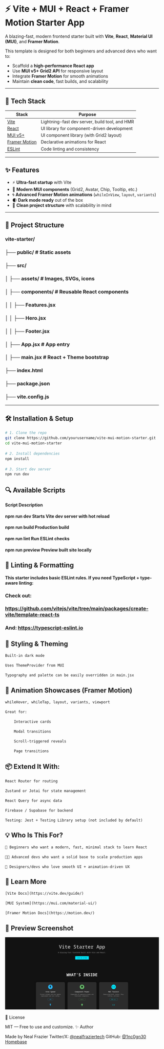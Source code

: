 # ⚡ Vite + MUI + React + Framer Motion Starter App

A blazing-fast, modern frontend starter built with **Vite**, **React**, **Material UI (MUI)**, and **Framer Motion**.

This template is designed for both beginners and advanced devs who want to:

- Scaffold a **high-performance React app**
- Use **MUI v5+ Grid2 API** for responsive layout
- Integrate **Framer Motion** for smooth animations
- Maintain **clean code**, fast builds, and scalability

---

## 🚀 Tech Stack

| Stack            | Purpose                                       |
|------------------|-----------------------------------------------|
| [Vite](https://vitejs.dev)        | Lightning-fast dev server, build tool, and HMR |
| [React](https://reactjs.org)      | UI library for component-driven development     |
| [MUI v5+](https://mui.com/)       | UI component library (with Grid2 layout)        |
| [Framer Motion](https://www.framer.com/motion/) | Declarative animations for React       |
| [ESLint](https://eslint.org/)     | Code linting and consistency                   |

---

## ✨ Features

- ⚡ **Ultra-fast startup** with Vite
- 💎 **Modern MUI components** (Grid2, Avatar, Chip, Tooltip, etc.)
- 🌀 **Advanced Framer Motion animations** (`whileInView`, `layout`, `variants`)
- 🌒 **Dark mode ready** out of the box
- 💼 **Clean project structure** with scalability in mind

---

## 📁 Project Structure

### vite-starter/
### ├── public/ # Static assets
### ├── src/
### │ ├── assets/ # Images, SVGs, icons
### │ ├── components/ # Reusable React components
### │ │ ├── Features.jsx
### │ │ ├── Hero.jsx
### │ │ ├── Footer.jsx
### │ ├── App.jsx # App entry
### │ ├── main.jsx # React + Theme bootstrap
### ├── index.html
### ├── package.json
### ├── vite.config.js


---

## 🛠️ Installation & Setup

```bash
# 1. Clone the repo
git clone https://github.com/yourusername/vite-mui-motion-starter.git
cd vite-mui-motion-starter

# 2. Install dependencies
npm install

# 3. Start dev server
npm run dev
```

## 🔍 Available Scripts
#### Script	Description
#### npm run dev	Starts Vite dev server with hot reload
#### npm run build	Production build
#### npm run lint	Run ESLint checks
#### npm run preview	Preview built site locally
## 🧰 Linting & Formatting

#### This starter includes basic ESLint rules. If you need TypeScript + type-aware linting:

### Check out:
###    https://github.com/vitejs/vite/tree/main/packages/create-vite/template-react-ts
###    And: https://typescript-eslint.io

## 🎨 Styling & Theming

    Built-in dark mode

    Uses ThemeProvider from MUI

    Typography and palette can be easily overridden in main.jsx

## 🧪 Animation Showcases (Framer Motion)

    whileHover, whileTap, layout, variants, viewport

    Great for:

        Interactive cards

        Modal transitions

        Scroll-triggered reveals

        Page transitions

## 📦 Extend It With:

    React Router for routing

    Zustand or Jotai for state management

    React Query for async data

    Firebase / Supabase for backend

    Testing: Jest + Testing Library setup (not included by default)

## 💡 Who Is This For?

    🔰 Beginners who want a modern, fast, minimal stack to learn React

    🧑‍💻 Advanced devs who want a solid base to scale production apps

    🎨 Designers/devs who love smooth UI + animation-driven UX

## 🧠 Learn More

    [Vite Docs](https://vite.dev/guide/)

    [MUI System](https://mui.com/material-ui/)

    [Framer Motion Docs](https://motion.dev/)

## 📸 Preview Screenshot

![App Screenshot](/public/Vite-Starter-App-Github-Screenshot-README.png "Click to enlarge")

📄 License

MIT — Free to use and customize.
✨ Author

Made by Neal Frazier
Twitter/X: [@nealfraziertech](hhtps://x.com/nealfraziertech)
GitHub: [@1nc0gn30](https://github.com/1nc0gn30)
[Homebase](https://www.nealfrazier.tech)
